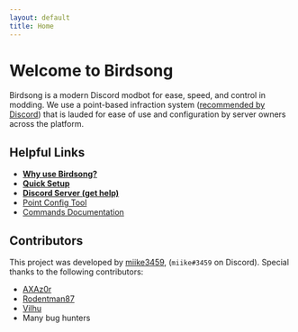 ```yaml
---
layout: default
title: Home
---
```


# Welcome to Birdsong

Birdsong is a modern Discord modbot for ease, speed, and control in modding. We use a point-based infraction system ([recommended by Discord](https://discord.com/moderation/1500000176081-203-Developing-Server-Rules#title-4)) that is lauded for ease of use and configuration by server owners across the platform.

## Helpful Links

- **[Why use Birdsong?](/why)**
- **[Quick Setup](/setup)**
- **[Discord Server (get help)](https://discord.gg/4EzY2hmrTF)**
- [Point Config Tool](/config)
- [Commands Documentation](/docs)

## Contributors

This project was developed by [miike3459](https://github.com/miike3459), (`miike#3459` on Discord). Special thanks to the following contributors:

- [AXAz0r](https://github.com/AXAz0r)
- [Rodentman87](https://github.com/Rodentman87)
- [Vilhu](https://github.com/vilhu-github)
- Many bug hunters
